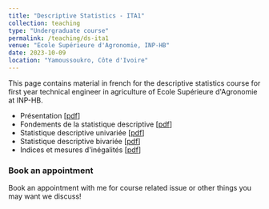 ```yaml
---
title: "Descriptive Statistics - ITA1"
collection: teaching
type: "Undergraduate course"
permalink: /teaching/ds-ita1
venue: "Ecole Supérieure d'Agronomie, INP-HB"
date: 2023-10-09
location: "Yamoussoukro, Côte d'Ivoire"
---
```


This page contains material in french for the descriptive statistics course for first year technical engineer in agriculture of Ecole Supérieure d'Agronomie at INP-HB.

- Présentation [[pdf](/files/00_presentation_sd_v2.pdf)]
- Fondements de la statistique descriptive [[pdf](/files/01_fondements_statistique_descriptive_v2.pdf)]
- Statistique descriptive univariée [[pdf](/files/01_statistique_descriptive_univariee_v2.pdf)]
- Statistique descriptive bivariée [[pdf](/files/01_statistique_descriptive_bivariee_v2.pdf)]
- Indices et mesures d'inégalités [[pdf](/files/01_indices_et_mesures_dinegalite_v2.pdf)]


### Book an appointment

Book an appointment with me for course related issue or other things you may want we discuss!

<!-- Google Calendar Appointment Scheduling begin -->
<link href="https://calendar.google.com/calendar/scheduling-button-script.css" rel="stylesheet">
<script src="https://calendar.google.com/calendar/scheduling-button-script.js" async></script>
<script>
(function() {
  var target = document.currentScript;
  window.addEventListener('load', function() {
    calendar.schedulingButton.load({
      url: 'https://calendar.google.com/calendar/appointments/schedules/AcZssZ3u9xr-0rjkIyQQJYqLa3eEVZAkIIsxDXoup8ZK_pzxp_1Wiiv9E75gx_39C26BCtguIRtiO5x1?gv=true',
      color: '#039BE5',
      label: 'Book an appointment',
      target,
    });
  });
})();
</script>
<!-- end Google Calendar Appointment Scheduling -->

